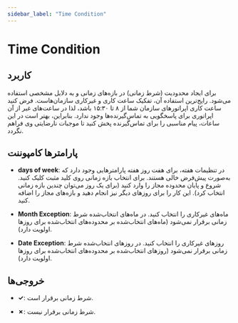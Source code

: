 ```yaml
---
sidebar_label: "Time Condition"
---
```

<head>
  <title>معرفی Time Condition | مستندات سیموتل</title>
</head>

# Time Condition

## کاربرد

برای ایجاد محدودیت (شرط زمانی) در بازه‌‌های زمانی و به دلایل مشخصی استفاده می‌‌شود. رایج‌ترین استفاده آن، تفکیک ساعت کاری و غیرکاری سازمان‌‌هاست. فرض کنید ساعت کاری اپراتور‌‌های سازمان شما از ۸ تا ۱۵:۳۰ باشد، لذا در ساعت‌‌های غیر از آن اپراتوری برای پاسخگویی به تماس‌گیرنده‌‌ها وجود ندارد. بنابراین، بهتر است در این ساعات، پیام مناسبی را برای تماس‌گیرنده پخش کنید تا موجبات نارضایتی وی فراهم نگردد.


## پارامترها کامپوننت

- **days of week**: در تنظیمات هفته، برای هفت روز هفته پارامترهایی وجود دارد که به‌صورت پیش‌‌فرض خالی هستند. برای انتخاب بازه زمانی روی کلید مثبت کلیک کنید. شروع و پایان محدوده مجاز را وارد کنید (برای یک روز می‌‌توان چندین بازه زمانی انتخاب کرد). این کار را برای روز‌‌های دیگر نیز انجام دهید و بازه‌‌های مجاز را اضافه کنید.

- **Month Exception**: ماه‌‌های غیرکاری را انتخاب کنید. در ماه‌‌های انتخاب‌شده شرط زمانی برقرار نمی‌شود (ماه‌‌های انتخاب‌شده بر محدوده‌‌های انتخاب‌شده برای روزها اولویت دارد).

- **Date Exception**: روز‌‌های غیرکاری را انتخاب کنید. در روز‌‌های انتخاب‌شده شرط زمانی برقرار نمی‌شود (روزهای انتخاب‌شده بر محدوده‌‌های انتخاب‌شده برای روز‌‌ها اولویت دارد).


## خروجی‌ها

- **✓**: شرط زمانی برقرار است.

- **✗**: شرط زمانی برقرار نیست.